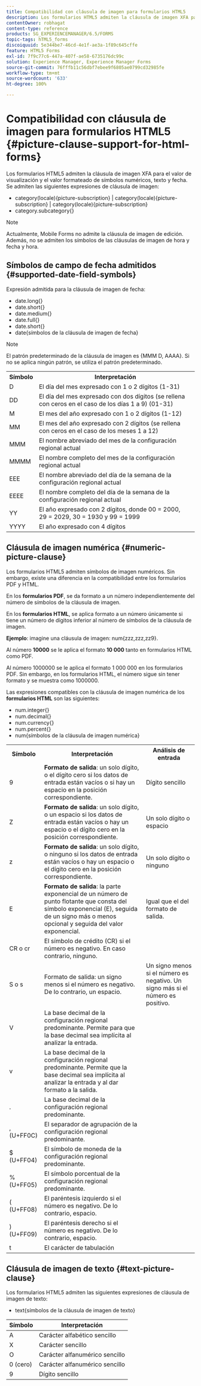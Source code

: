 ```yaml
---
title: Compatibilidad con cláusula de imagen para formularios HTML5
description: Los formularios HTML5 admiten la cláusula de imagen XFA para el valor de visualización y el valor formateado de símbolos numéricos, texto y fecha.
contentOwner: robhagat
content-type: reference
products: SG_EXPERIENCEMANAGER/6.5/FORMS
topic-tags: hTML5_forms
discoiquuid: 5e344be7-46cd-4e1f-ae3a-1f89c645cffe
feature: HTML5 Forms
exl-id: 7f9c77c6-447a-407f-ae58-6735176dc99c
solution: Experience Manager, Experience Manager Forms
source-git-commit: 76fffb11c56dbf7ebee9f6805ae0799cd32985fe
workflow-type: tm+mt
source-wordcount: '633'
ht-degree: 100%

---
```


# Compatibilidad con cláusula de imagen para formularios HTML5 {#picture-clause-support-for-html-forms}

Los formularios HTML5 admiten la cláusula de imagen XFA para el valor de visualización y el valor formateado de símbolos numéricos, texto y fecha. Se admiten las siguientes expresiones de cláusula de imagen:

* category(locale){picture-subscription} | category(locale){picture-subscription} | category(locale){picture-subscription}
* category.subcategory{}

>[!NOTE]
>
>Actualmente, Mobile Forms no admite la cláusula de imagen de edición. Además, no se admiten los símbolos de las cláusulas de imagen de hora y fecha y hora.

## Símbolos de campo de fecha admitidos {#supported-date-field-symbols}

Expresión admitida para la cláusula de imagen de fecha:

* date.long{}
* date.short{}
* date.medium{}
* date.full{}
* date.short{}
* date{símbolos de la cláusula de imagen de fecha}

>[!NOTE]
>
>El patrón predeterminado de la cláusula de imagen es {MMM D, AAAA}. Si no se aplica ningún patrón, se utiliza el patrón predeterminado.

<table>
 <tbody>
  <tr>
   <th><strong>Símbolo</strong></th>
   <th>Interpretación</th>
  </tr>
  <tr>
   <td>D</td>
   <td>El día del mes expresado con 1 o 2 dígitos (1-31)</td>
  </tr>
  <tr>
   <td>DD</td>
   <td>El día del mes expresado con dos dígitos (se rellena con ceros en el caso de los días 1 a 9) (01-31)<br /> </td>
  </tr>
  <tr>
   <td>M</td>
   <td>El mes del año expresado con 1 o 2 dígitos (1-12)<br /> </td>
  </tr>
  <tr>
   <td>MM</td>
   <td>El mes del año expresado con 2 dígitos (se rellena con ceros en el caso de los meses 1 a 12)<br /> </td>
  </tr>
  <tr>
   <td>MMM</td>
   <td>El nombre abreviado del mes de la configuración regional actual<br /> </td>
  </tr>
  <tr>
   <td>MMMM</td>
   <td>El nombre completo del mes de la configuración regional actual<br /> </td>
  </tr>
  <tr>
   <td>EEE</td>
   <td>El nombre abreviado del día de la semana de la configuración regional actual<br /> </td>
  </tr>
  <tr>
   <td>EEEE</td>
   <td>El nombre completo del día de la semana de la configuración regional actual<br /> </td>
  </tr>
  <tr>
   <td>YY</td>
   <td>El año expresado con 2 dígitos, donde 00 = 2000, 29 = 2029, 30 = 1930 y 99 = 1999<br /> </td>
  </tr>
  <tr>
   <td>YYYY</td>
   <td>El año expresado con 4 dígitos<br /> </td>
  </tr>
 </tbody>
</table>

## Cláusula de imagen numérica {#numeric-picture-clause}

Los formularios HTML5 admiten símbolos de imagen numéricos. Sin embargo, existe una diferencia en la compatibilidad entre los formularios PDF y HTML.

En los **formularios PDF**, se da formato a un número independientemente del número de símbolos de la cláusula de imagen.

En los **formularios HTML**, se aplica formato a un número únicamente si tiene un número de dígitos inferior al número de símbolos de la cláusula de imagen.

**Ejemplo**: imagine una cláusula de imagen: num{zzz,zzz,zz9}.

Al número **10000** se le aplica el formato **10 000** tanto en formularios HTML como PDF.

Al número 1000000 se le aplica el formato 1 000 000 en los formularios PDF. Sin embargo, en los formularios HTML, el número sigue sin tener formato y se muestra como 1000000.

Las expresiones compatibles con la cláusula de imagen numérica de los **formularios HTML** son las siguientes:

* num.integer{}
* num.decimal{}
* num.currency{}
* num.percent{}
* num{símbolos de la cláusula de imagen numérica}

<table>
 <tbody>
  <tr>
   <th><strong>Símbolo</strong></th>
   <th><strong>Interpretación</strong></th>
   <th>Análisis de entrada</th>
  </tr>
  <tr>
   <td>9</td>
   <td><strong>Formato de salida</strong>: un solo dígito, o el dígito cero si los datos de entrada están vacíos o si hay un espacio en la posición correspondiente.<br /> </td>
   <td>Dígito sencillo</td>
  </tr>
  <tr>
   <td>Z</td>
   <td><strong>Formato de salida</strong>: un solo dígito, o un espacio si los datos de entrada están vacíos o hay un espacio o el dígito cero en la posición correspondiente.<br /> </td>
   <td>Un solo dígito o espacio</td>
  </tr>
  <tr>
   <td>z</td>
   <td><strong>Formato de salida</strong>: un solo dígito, o ninguno si los datos de entrada están vacíos o hay un espacio o el dígito cero en la posición correspondiente.<br /> </td>
   <td>Un solo dígito o ninguno</td>
  </tr>
  <tr>
   <td>E</td>
   <td><strong>Formato de salida</strong>: la parte exponencial de un número de punto flotante que consta del símbolo exponencial (E), seguida de un signo más o menos opcional y seguida del valor exponencial.<br /> </td>
   <td>Igual que el del formato de salida.</td>
  </tr>
  <tr>
   <td>CR o cr<br /> </td>
   <td>El símbolo de crédito (CR) si el número es negativo. En caso contrario, ninguno.</td>
   <td><br type="_moz" /> </td>
  </tr>
  <tr>
   <td>S o s<br /> </td>
   <td>Formato de salida: un signo menos si el número es negativo. De lo contrario, un espacio.<br /> </td>
   <td>Un signo menos si el número es negativo. Un signo más si el número es positivo.</td>
  </tr>
  <tr>
   <td>V</td>
   <td>La base decimal de la configuración regional predominante. Permite para que la base decimal sea implícita al analizar la entrada.</td>
   <td><br type="_moz" /> </td>
  </tr>
  <tr>
   <td>v</td>
   <td>La base decimal de la configuración regional predominante. Permite que la base decimal sea implícita al analizar la entrada y al dar formato a la salida.</td>
   <td><br type="_moz" /> </td>
  </tr>
  <tr>
   <td>.</td>
   <td>La base decimal de la configuración regional predominante.</td>
   <td><br type="_moz" /> </td>
  </tr>
  <tr>
   <td>, (U+FF0C)</td>
   <td>El separador de agrupación de la configuración regional predominante.</td>
   <td><br type="_moz" /> </td>
  </tr>
  <tr>
   <td>$ (U+FF04)</td>
   <td>El símbolo de moneda de la configuración regional predominante.</td>
   <td><br type="_moz" /> </td>
  </tr>
  <tr>
   <td>% (U+FF05)</td>
   <td>El símbolo porcentual de la configuración regional predominante.</td>
   <td><br type="_moz" /> </td>
  </tr>
  <tr>
   <td>( (U+FF08)</td>
   <td>El paréntesis izquierdo si el número es negativo. De lo contrario, espacio.</td>
   <td><br type="_moz" /> </td>
  </tr>
  <tr>
   <td>) (U+FF09)</td>
   <td>El paréntesis derecho si el número es negativo. De lo contrario, espacio.</td>
   <td><br type="_moz" /> </td>
  </tr>
  <tr>
   <td>t</td>
   <td>El carácter de tabulación</td>
   <td><br type="_moz" /> </td>
  </tr>
 </tbody>
</table>

## Cláusula de imagen de texto {#text-picture-clause}

Los formularios HTML5 admiten las siguientes expresiones de cláusula de imagen de texto:

* text{símbolos de la cláusula de imagen de texto}

| **Símbolo** | **Interpretación** |
|---|---|
| A | Carácter alfabético sencillo |
| X | Carácter sencillo |
| O | Carácter alfanumérico sencillo |
| 0 (cero) | Carácter alfanumérico sencillo |
| 9 | Dígito sencillo |
